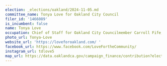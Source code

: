 ```yaml
---
election: _elections/oakland/2024-11-05.md
committee_name: Tonya Love for Oakland City Council
filer_id: '1466089'
is_incumbent: false
name: Tonya Love
occupation: Chief of Staff for Oakland City Councilmember Carroll Fife, District 3
photo_url: Tonya-Love
website_url: 'https://loveforoakland.com/ '
facebook_url: https://www.facebook.com/LoveFortheCommunity/
instagram_url: tdlove5
map_url: https://data.oaklandca.gov/campaign_finance/contribution?electionYear=2024&candidates=1466089&since=2021-07-07&until=2024-08-09
---
```

